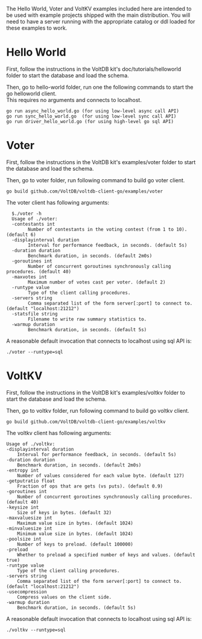 The Hello World, Voter and VoltKV examples included here are intended to be used with example projects shipped with the main distribution. You will need to have a server running with the appropriate catalog or ddl loaded for these examples to work.

Hello World
===========

First, follow the instructions in the VoltDB kit's doc/tutorials/helloworld folder to start the database and load the schema.

Then, go to hello-world folder, run one the following commands to start the go helloworld client.  
This requires no arguments and connects to localhost.

```
go run async_hello_world.go (for using low-level async call API)
go run sync_hello_world.go  (for using low-level sync call API)
go run driver_hello_world.go (for using high-level go sql API)
```

Voter
=====

First, follow the instructions in the VoltDB kit's examples/voter folder to start the database and load the schema.

Then, go to voter folder, run following command to build go voter client.

`go build github.com/VoltDB/voltdb-client-go/examples/voter`

The voter client has following arguments:

```
  $./voter -h
  Usage of ./voter:
  -contestants int
    	Number of contestants in the voting contest (from 1 to 10). (default 6)
  -displayinterval duration
    	Interval for performance feedback, in seconds. (default 5s)
  -duration duration
    	Benchmark duration, in seconds. (default 2m0s)
  -goroutines int
    	Number of concurrent goroutines synchronously calling procedures. (default 40)
  -maxvotes int
    	Maximum number of votes cast per voter. (default 2)
  -runtype value
    	Type of the client calling procedures.
  -servers string
    	Comma separated list of the form server[:port] to connect to. (default "localhost:21212")
  -statsfile string
    	Filename to write raw summary statistics to.
  -warmup duration
    	Benchmark duration, in seconds. (default 5s)
```

A reasonable default invocation that connects to localhost using sql API is:

```
./voter --runtype=sql
```

VoltKV
======

First, follow the instructions in the VoltDB kit's examples/voltkv folder to start the database and load the schema.

Then, go to voltkv folder, run following command to build go voltkv client.

`go build github.com/VoltDB/voltdb-client-go/examples/voltkv`

The voltkv client has following arguments:

```
Usage of ./voltkv:
-displayinterval duration
    Interval for performance feedback, in seconds. (default 5s)
-duration duration
    Benchmark duration, in seconds. (default 2m0s)
-entropy int
    Number of values considered for each value byte. (default 127)
-getputratio float
    Fraction of ops that are gets (vs puts). (default 0.9)
-goroutines int
    Number of concurrent goroutines synchronously calling procedures. (default 40)
-keysize int
    Size of keys in bytes. (default 32)
-maxvaluesize int
    Maximum value size in bytes. (default 1024)
-minvaluesize int
    Minimum value size in bytes. (default 1024)
-poolsize int
    Number of keys to preload. (default 100000)
-preload
    Whether to preload a specified number of keys and values. (default true)
-runtype value
    Type of the client calling procedures.
-servers string
    Comma separated list of the form server[:port] to connect to. (default "localhost:21212")
-usecompression
    Compress values on the client side.
-warmup duration
    Benchmark duration, in seconds. (default 5s)

```

A reasonable default invocation that connects to localhost using sql API is:

```
./voltkv --runtype=sql  
```
